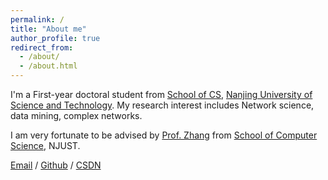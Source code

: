 ```yaml
---
permalink: /
title: "About me"
author_profile: true
redirect_from: 
  - /about/
  - /about.html
---
```


I'm a First-year doctoral student from [School of CS](https://cs.njust.edu.cn/), [Nanjing University of Science and Technology](https://www.njust.edu.cn/). My research interest includes Network science, data mining, complex networks.

I am very fortunate to be advised by [Prof. Zhang](http://kunzhangcn.net/) from [School of Computer Science](https://NJUST.edu.cn/), NJUST. 

[Email](mailto:XX@NJUST.edu.cn) / [Github](https://github.com/Lingxianwen) / [CSDN](https://lingxw.blog.csdn.net/)
